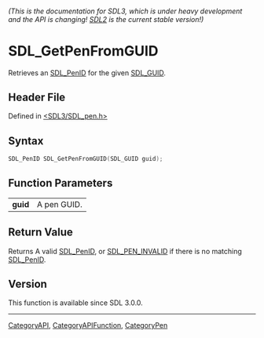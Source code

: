 ###### (This is the documentation for SDL3, which is under heavy development and the API is changing! [SDL2](https://wiki.libsdl.org/SDL2/) is the current stable version!)
# SDL_GetPenFromGUID

Retrieves an [SDL_PenID](SDL_PenID) for the given [SDL_GUID](SDL_GUID).

## Header File

Defined in [<SDL3/SDL_pen.h>](https://github.com/libsdl-org/SDL/blob/main/include/SDL3/SDL_pen.h)

## Syntax

```c
SDL_PenID SDL_GetPenFromGUID(SDL_GUID guid);

```

## Function Parameters

|              |             |
| ------------ | ----------- |
| **guid**     | A pen GUID. |

## Return Value

Returns A valid [SDL_PenID](SDL_PenID), or
[SDL_PEN_INVALID](SDL_PEN_INVALID) if there is no matching
[SDL_PenID](SDL_PenID).

## Version

This function is available since SDL 3.0.0.

----
[CategoryAPI](CategoryAPI), [CategoryAPIFunction](CategoryAPIFunction), [CategoryPen](CategoryPen)

